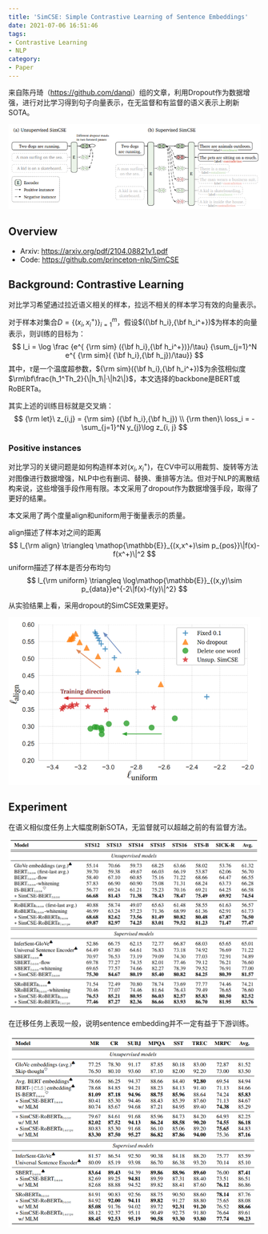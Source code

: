```yaml
---
title: 'SimCSE: Simple Contrastive Learning of Sentence Embeddings'
date: 2021-07-06 16:51:46
tags:
- Contrastive Learning
- NLP
category:
- Paper
---
```


来自陈丹琦（<https://github.com/danqi>）组的文章，利用Dropout作为数据增强，进行对比学习得到句子向量表示，在无监督和有监督的语义表示上刷新SOTA。

<img src="SimCSE-Simple-Contrastive-Learning-of-Sentence-Embeddings/image-20210706175923388.png" alt="image-20210706175923388" style="zoom: 80%;" />

<!--more-->

## Overview

- Arxiv: https://arxiv.org/pdf/2104.08821v1.pdf
- Code: https://github.com/princeton-nlp/SimCSE

## Background: Contrastive Learning

对比学习希望通过拉近语义相关的样本，拉远不相关的样本学习有效的向量表示。

对于样本对集合$D=\{(x_i,x_i^+)\}_{i=1}^m$，假设$({\bf h_i},{\bf h_i^+})$为样本的向量表示，则训练的目标为：
$$
l_i = \log \frac {e^{ {\rm sim} ({\bf h_i},{\bf h_i^+})}/\tau} {\sum_{j=1}^N e^{ {\rm sim}( {\bf h_i},{\bf h_j})/\tau}}
$$
其中，$\tau$是一个温度超参数，${\rm sim}({\bf h_i},{\bf h_i^+})$为余弦相似度$\rm\bf\frac{h_1^Th_2}{\|h_1\|·\|h2\|}$，本文选择的backbone是BERT或RoBERTa。

其实上述的训练目标就是交叉熵：
$$
{\rm let}\ z_{i,j} = {\rm sim} ({\bf h_i},{\bf h_j}) \\
{\rm then}\ loss_i = -\sum_{j=1}^N y_{j}\log z_{i, j}
$$

### Positive instances

对比学习的关键问题是如何构造样本对$(x_i,x_i^+)$，在CV中可以用裁剪、旋转等方法对图像进行数据增强，NLP中也有删词、替换、重排等方法。但对于NLP的离散结构来说，这些增强手段作用有限。本文采用了dropout作为数据增强手段，取得了更好的结果。

本文采用了两个度量align和uniform用于衡量表示的质量。

align描述了样本对之间的距离
$$
l_{\rm align} \triangleq \mathop{\mathbb{E}}_{(x,x^+)\sim p_{pos}}\|f(x)-f(x^+)\|^2
$$
uniform描述了样本是否分布均匀
$$
l_{\rm uniform} \triangleq \log\mathop{\mathbb{E}}_{(x,y)\sim p_{data}}e^{-2\|f(x)-f(y)\|^2}
$$

从实验结果上看，采用dropout的SimCSE效果更好。

<img src="SimCSE-Simple-Contrastive-Learning-of-Sentence-Embeddings/image-20210823111255916.png" alt="image-20210823111255916" style="zoom:67%;" />

## Experiment

在语义相似度任务上大幅度刷新SOTA，无监督就可以超越之前的有监督方法。

<img src="SimCSE-Simple-Contrastive-Learning-of-Sentence-Embeddings/image-20210823111528036.png" alt="image-20210823111528036" style="zoom: 67%;" />

在迁移任务上表现一般，说明sentence embedding并不一定有益于下游训练。

<img src="SimCSE-Simple-Contrastive-Learning-of-Sentence-Embeddings/image-20210823111700869.png" alt="image-20210823111700869" style="zoom: 80%;" />
